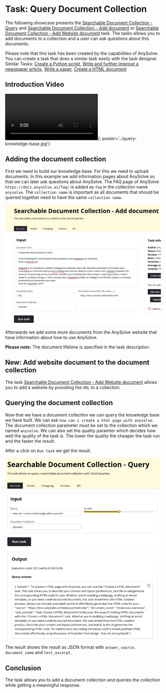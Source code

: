 # Task: Query Document Collection

The following showcase presents the [Searchable Document Collection - Query](https://www.anysolve.ai/tools/intern-memory-search-collection-query) and [Searchable Document Collection - Add document](https://www.anysolve.ai/tools/intern-memory-search-collection-add-document) or [Searchable Document Collection - Add Website document](https://www.anysolve.ai/tools/intern-memory-search-collection-add-url) task. The tasks allows you to add documents to a collection and a user can ask questions about this documents.

Please note that this task has been created by the capabilities of AnySolve. You can create a task that does a similar task easily with the task designer. Similar Tasks: [Create a Python script](https://www.anysolve.ai/tools/u-ba835df8268fc301-create-a-python-script), [Write and further improve a newspaper article](https://www.anysolve.ai/tools/u-ba835df8268fc301-write-and-further-improve-a-newspaper-article), [Write a paper](https://www.anysolve.ai/tools/u-ba835df8268fc301-write-a-paper), [Create a HTML document](https://www.anysolve.ai/tools/u-ba835df8268fc301-create-a-html-document)

## Introduction Video

![type:video](query-knowledge-base.mp4){: poster='../query-knowledge-base.jpg'}

## Adding the document collection

First we need to build our knowledge base. For this we need to upload documents. In this example we add information pages about AnySolve so that we can later ask questions about AnySolve. The FAQ page of AnySolve `https://docs.anysolve.ai/faq/` is added as `faq` in the collection name `anysolve`. The `collection name` is important as all documents that should be queried together need to have the same `collection name`.

![Screenshot](add-document.png)

Afterwards we add some more documents from the AnySolve website that have information about how to use AnySolve.

**Please note:** The document lifetime is specified in the task description.

## New: Add website document to the document collection

The task [Searchable Document Collection - Add Website document](https://www.anysolve.ai/tools/intern-memory-search-collection-add-url) allows you to add a website by providing the `URL` to a collection.

## Querying the document collection

Now that we have a document collection we can query the knowledge base we have built. We can ask `how can i create a html page with anysolve`. The document collection parameter must be set to the collection which we named `anysolve`. We can also set the quality paramter which decides how well the quality of the task is. The lower the quality the cheaper the task run and the faster the result.

After a click on `Run task` we get the result.

![Screenshot](query.png)

The result shows the result as JSON format with `answer`, `source`, `document_name` and `text_excerpt`.

## Conclusion

The task allows you to add a document collection and queries the collection while getting a meaningful response.
